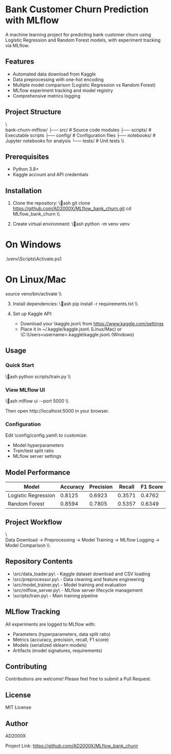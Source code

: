 ﻿# Bank Customer Churn Prediction with MLflow

A machine learning project for predicting bank customer churn using Logistic Regression and Random Forest models, with experiment tracking via MLflow.

## Features

- Automated data download from Kaggle
- Data preprocessing with one-hot encoding
- Multiple model comparison (Logistic Regression vs Random Forest)
- MLflow experiment tracking and model registry
- Comprehensive metrics logging

## Project Structure

\\\
bank-churn-mlflow/
├── src/              # Source code modules
├── scripts/          # Executable scripts
├── config/           # Configuration files
├── notebooks/        # Jupyter notebooks for analysis
└── tests/            # Unit tests
\\\

## Prerequisites

- Python 3.8+
- Kaggle account and API credentials

## Installation

1. Clone the repository:
\\\ash
git clone https://github.com/AD2000X/MLflow_bank_churn.git
cd MLflow_bank_churn
\\\

2. Create virtual environment:
\\\ash
python -m venv venv
# On Windows
.\venv\Scripts\Activate.ps1
# On Linux/Mac
source venv/bin/activate
\\\

3. Install dependencies:
\\\ash
pip install -r requirements.txt
\\\

4. Set up Kaggle API:
   - Download your \kaggle.json\ from https://www.kaggle.com/settings
   - Place it in \~/.kaggle/kaggle.json\ (Linux/Mac) or \C:\Users\<username>\.kaggle\kaggle.json\ (Windows)

## Usage

### Quick Start

\\\ash
python scripts/train.py
\\\

### View MLflow UI

\\\ash
mlflow ui --port 5000
\\\

Then open http://localhost:5000 in your browser.

### Configuration

Edit \config/config.yaml\ to customize:
- Model hyperparameters
- Train/test split ratio
- MLflow server settings

## Model Performance

| Model | Accuracy | Precision | Recall | F1 Score |
|-------|----------|-----------|--------|----------|
| Logistic Regression | 0.8125 | 0.6923 | 0.3571 | 0.4762 |
| Random Forest | 0.8594 | 0.7805 | 0.5357 | 0.6349 |

## Project Workflow

\\\
Data Download → Preprocessing → Model Training → MLflow Logging → Model Comparison
\\\

## Repository Contents

- \src/data_loader.py\ - Kaggle dataset download and CSV loading
- \src/preprocessor.py\ - Data cleaning and feature engineering
- \src/model_trainer.py\ - Model training and evaluation
- \src/mlflow_server.py\ - MLflow server lifecycle management
- \scripts/train.py\ - Main training pipeline

## MLflow Tracking

All experiments are logged to MLflow with:
- Parameters (hyperparameters, data split ratio)
- Metrics (accuracy, precision, recall, F1 score)
- Models (serialized sklearn models)
- Artifacts (model signatures, requirements)

## Contributing

Contributions are welcome! Please feel free to submit a Pull Request.

## License

MIT License

## Author

AD2000X

Project Link: https://github.com/AD2000X/MLflow_bank_churn
